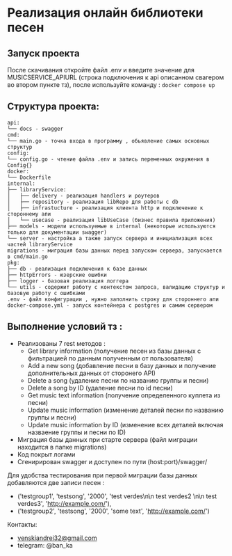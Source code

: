 # Реализация онлайн библиотеки песен

## Запуск проекта
После скачивания откройте файл .env и введите значение для MUSICSERVICE_APIURL (строка подключения к api описанном свагером во втором пункте тз), после используйте команду :
`docker compose up`

## Структура проекта:

    api:
    └── docs - swagger
    cmd:
    └── main.go - точка входа в программу , обьявление самых основных структур
    config:
    └── config.go - чтение файла .env и запись переменных окружения в Config{}
    docker:
    └── Dockerfile
    internal:
    ├── libraryService:
    │   ├── delivery - реализация handlers и роутеров
    │   ├── repository - реализация libRepo для работы с db
    │   ├── infrastucture - реализация клиента http и подключение к стороннему апи
    │   └── usecase - реализация libUseCase (бизнес правила приложения)
    ├── models - модели используемые в internal (некоторые используются только для документации swagger)
    └── server - настройка а также запуск сервера и инициализация всех частей libraryService
    migrations - миграция базы данных перед запуском сервера, запускается в cmd/main.go
    pkg:
    ├── db - реализация подключения к базе данных
    ├── httpErrors - юзерские ошибки
    ├── logger - базовая реализация логгера
    └── utils - содержит работу с контекстом запроса, валидацию структур и базовую работу с ошибками
    .env - файл конфигурации , нужно заполнить строку для стороннего апи
    docker-compose.yml - запуск контейнера с postgres и самим сервером

## Выполнение условий тз :
- Реализованы 7 rest методов :
  - Get library information (получение песен из базы данных с фильтрацией по данным полученным от пользователя)
  - Add a new song (добавление песни в базу данных и получение дополнительных данных от сторонего API)
  - Delete a song (удаление песни по названию группы и песни)
  - Delete a song by ID (удаление песни по id песни)
  - Get music text information (получение определенного куплета из песни)
  - Update music information (изменение деталей песни по названию группы и песни)
  - Update music information by ID (изменение всех деталей включая назваение группы и песни по ID)
- Миграция базы данных при старте сервера (файл миграции находится в папке migrations)
- Код покрыт логами 
- Сгенирирован swagger и доступен по пути (host:port)/swagger/

Для удобства тестирования при первой миграции базы данных добавляются две записи песен :
- ('testgroup1', 'testsong', '2000', 'test verdes\n\n test verdes2 \n\n test verdes3', 'http://example.com/'),
- ('testgroup2', 'testsong', '2000', 'some text', 'http://example.com/')

Контакты:
- venskiandrei32@gmail.com
- telegram: @ban_ka